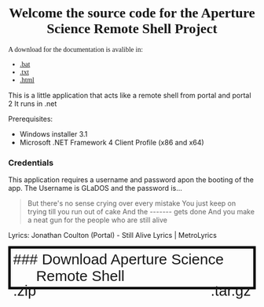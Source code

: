 <div style="font-family: Comic Sans MS">
<h1 style="text-align: center">Welcome the source code for the Aperture Science Remote Shell Project</h1>
A download for the documentation is avalible in:
<ul>
<li> <a href="https://raw.githubusercontent.com/Tmanbear/GLaDOS-SourceCode/master/HELP.bat" download>.bat</a></li>
<li> <a href ="https://raw.githubusercontent.com/Tmanbear/GLaDOS-SourceCode/master/HELP.txt" download>.txt</a></li>
<li> <a href="https://raw.githubusercontent.com/Tmanbear/GLaDOS-SourceCode/master/HELP.html" download>.html</a></li>
</ul>
</div>

This is a little application that acts like a remote shell from portal and portal 2
It runs in .net

Prerequisites: 
 - Windows installer 3.1
 - Microsoft .NET Framework 4 Client Profile (x86 and x64)

### Credentials

This application requires a username and password apon the booting of the app. The Username is GLaDOS and the password is...

>But there's no sense crying
>over every mistake
>You just keep on trying
>till you run out of cake
>And the ------- gets done
>And you make a neat gun
>for the people who are
>still alive

Lyrics: Jonathan Coulton (Portal) - Still Alive Lyrics | MetroLyrics 

<div style="border:5px solid black; padding: 5px">
<div style="font-family:sans-serif; font-size:30px">
### Download Aperture Science Remote Shell
<p style="float:left"><a src="https://github.com/Tmanbear/GLaDOS-SourceCode/zipball/master">.zip</a></p>
<p style="float:right"><a src="https://github.com/Tmanbear/GLaDOS-SourceCode/tarball/master">.tar.gz</a></p>
</div>
</div>
<p><br><br><br></p>

